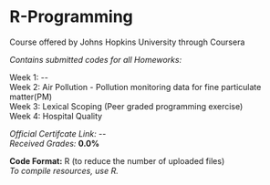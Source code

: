 # R-Programming
Course offered by Johns Hopkins University through Coursera

*Contains submitted codes for all Homeworks:*  

Week 1: --  
Week 2: Air Pollution - Pollution monitoring data for fine particulate matter(PM)  
Week 3: Lexical Scoping (Peer graded programming exercise)  
Week 4: Hospital Quality    


*Official Certifcate Link:* --    
*Received Grades:* **0.0%**  

**Code Format:** R (to reduce the number of uploaded files)  
*To compile resources, use R.*  
